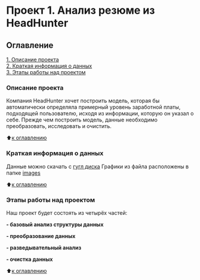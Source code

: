 # Проект 1. Анализ резюме из HeadHunter

## Оглавление  
[1. Описание проекта](https://github.com/AlexexDenimus/sf_ds_projects/tree/master/project_1/README.md#Описание-проекта)  
[2. Краткая информация о данных](https://github.com/AlexexDenimus/sf_ds_projects/tree/master/project_1/README.md#Краткая-информация-о-данных)  
[3. Этапы работы над проектом](https://github.com/AlexexDenimus/sf_ds_projects/tree/master/project_1/README.md#Этапы-работы-над-проектом) 

### Описание проекта
Компания HeadHunter хочет построить модель, которая бы автоматически определяла примерный уровень заработной платы, подходящей пользователю, исходя из информации, которую он указал о себе. Прежде чем построить модель, данные необходимо преобразовать, исследовать и очистить.

:arrow_up:[к оглавлению](https://github.com/AlexexDenimus/sf_ds_projects/tree/master/project_1/README.md#Оглавление)


### Краткая информация о данных
Данные можно скачать с [гугл диска](https://drive.google.com/drive/folders/1PtvFey5C99wKqUblElKh384pb6NieqgX?usp=sharing)
Графики из файла расположены в папке [images](https://github.com/AlexexDenimus/sf_ds_projects/tree/master/project_1/images)
  
:arrow_up:[к оглавлению](https://github.com/AlexexDenimus/sf_ds_projects/tree/master/project_1/README.md#Оглавление)


### Этапы работы над проектом  
Наш проект будет состоять из четырёх частей:

**- базовый анализ структуры данных**  

**- преобразование данных**

**- разведывательный анализ**

**- очистка данных**

:arrow_up:[к оглавлению](https://github.com/AlexexDenimus/sf_ds_projects/tree/master/project_1/README.md#Оглавление)